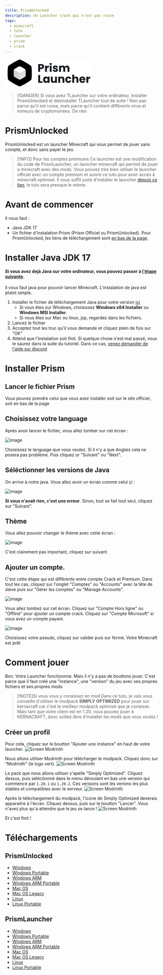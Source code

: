 ```yaml
---
title: PrismUnlocked
description: Un Launcher crack qui n'est pas russe
tags:
  - minecraft
  - tuto
  - launcher
  - prism
  - crack
---
```


![Example banner](https://raw.githubusercontent.com/Diegiwg/PrismLauncher-Cracked/develop/program_info/org.prismlauncher.PrismLauncher.logo.source.svg)

> [!DANGER]
> Si vous avez TLauncher sur votre ordinateur, Installer PrismUnlocked et désinstaller TLauncher tout de suite ! Non pas parce qu'il est russe, mais parce qu'il contient différents virus et mineurs de cryptomonées. De rien

# PrismUnlocked
PrismUnlocked est un launcher Minecraft qui vous permet de jouer sans compte, et donc sans payer le jeu. 

> [!INFO] Pour les comptes premiums
> Ce launcher est une modification du code de PrismLauncher, un launcher minecraft qui permet de jouer a minecraft avec des mods. Vous pouvez très bien utiliser le launcher officiel avec un compte premium et suivre ce tuto pour avoir acces à minecraft optimisé. Il vous suffit juste d'installer le launcher [depuis ce lien](https://prismlauncher.org/download/), le tuto sera presque le même.

# Avant de commencer
Il vous faut :
- Java JDK 17
- Un fichier d'instalation Prism (Prism Officiel ou PrismUnlocked). Pour PrismUnlocked, les liens de téléchargement sont [en bas de la page](#).

# Installer Java JDK 17
#### Si vous avez dejà Java sur votre ordinateur, vous pouvez passer à [l'étape suivante](#lancer-le-fichier-prism).
Il vous faut java pour pouvoir lancer Minecraft. L'instalation de java est plutot simple.
1. Installer le fichier de téléchargement Java pour votre version [ici](https://www.oracle.com/java/technologies/javase/jdk17-archive-downloads.html)
   - Si vous êtes sur Windows, choisissez **Windows x64 Installer** ou **Windows MSI Installer**.
   - Si vous êtes sur Mac ou linux, jsp, regardez dans les fichiers.
2. Lancez le fichier
3. Acceptez tout les truc qu'il vous demande et cliquez plein de fois sur "OK"
4. Attend que l'instalation soit finit. Si quelque chose s'est mal passé, vous le saurez dans la suite du tutoriel. Dans ce cas, [venez demander de l'aide sur discord](https://dsc.gg/kernacraft)

# Installer Prism
## Lancer le fichier Prism

Vous pouvez prendre celui que vous avez installer soit sur le site officiel, soit en bas de la page

## Choisissez votre language

Après avoir lancer le fichier, vous allez tomber sur cet écran :

![image](https://github.com/Funasitien/kernadoc/assets/86372093/e10555b5-bcdb-4d81-9b47-de274e898d9f)

Choisissez le language que vous voulez. Si il n'y a que Anglais cela ne posera pas problème. Puis cliquez ur "Suivant" ou "Next".

## Séléctionner les versions de Java

On arrive à notre java. Vous allez avoir un écran comme celui çi : 

![image](https://github.com/Funasitien/kernadoc/assets/86372093/1e0fed62-ae4d-4155-8677-1b9ef9646ac9)

**Si vous n'avait rien, c'est une erreur**. Sinon, tout se fait tout seul, cliquez sur "Suivant".

## Thème

Vous allez pouvoir changer le thème avec cette écran :

![image](https://github.com/Funasitien/kernadoc/assets/86372093/18ce80c1-95d2-4b4f-bceb-532161836b0b)

C'est clairement pas important, cliquez sur suivant.

## Ajouter un  compte.

C'est cette étape qui est différente entre compte Crack et Premium. Dans tout les cas, cliquez sur l'onglet "Comptes" ou "Accounts" avec la tête de steve puis sur "Gérer les comptes" ou "Manage Accounts".

![image](https://github.com/Funasitien/kernadoc/assets/86372093/8fefa799-9643-4c7d-91df-67ae88747554)

Vous allez tombez sur cet écran. Cliquez sur "Compte Hors ligne" ou "Offline" pour ajouter un compte crack. Cliquez sur "Compte Microsoft" si vous avez un compte payant.

![image](https://github.com/Funasitien/kernadoc/assets/86372093/23ecfdac-0926-44e8-aea9-37d97508fc88)

Choisissez votre pseudo, cliquez sur valider puis sur fermé. Votre Minecraft est prêt

# Comment jouer
Bon. Votre Launcher fonctionnne. Mais il n'y a pas de bouttons jouer. C'est parce que il faut créé une "instance", une "version" du jeu avec ses propres fichiers et ses propres mods

> [!NOTE]Si vous vous y conaissez en mod
> Dans ce tuto, je vais vous conseille d'utiliser le modpack **SIMPLY OPTIMIZED** pour jouer sur kernacraft car c'est le meilleur modpack optimizé que je conaisse. Mais tant que votre client est en 1.20, vous pouvez jouer à KERNACRAFT, donc soillez libre d'installer les mods que vous voulez !

## Créer un profil
Pour cela, cliquez sur le boutton "Ajouter une instance" en haut de votre launcher.
![Screen Modrinth](https://raw.githubusercontent.com/Funasitien/kernadoc/main/static/img/mod1.png)

Nous allons utiliser Modrinth pour télécharger le modpack. Cliquez donc sur "Modrinth" (le logo vert).
![Screen Modrinth](https://raw.githubusercontent.com/Funasitien/kernadoc/main/static/img/mod2.png)

Le pack que nous allons utiliser s'apelle "Simply Optimized". Cliquez dessus, puis séléctionné dans le menu déroulant en bas une version qui commence par `1.20.1` ou `1.20.2`. Ces versions sont les verions les plus stables et compatibles avec le serveur.
![Screen Modrinth](https://raw.githubusercontent.com/Funasitien/kernadoc/main/static/img/mod3.png)

Après le téléchargement du modpack, l'icone de Simply Optimized deverais apparaitre à l'écran. Cliquez dessus, puis sur le boutton "Lancer". Vous n'avez plus qu'a attendre que le jeu se lance !
![Screen Modrinth](https://raw.githubusercontent.com/Funasitien/kernadoc/main/static/img/mod4.png)

Et c'est finit !

# Téléchargements
## PrismUnlocked
- [Windows](https://github.com/Diegiwg/PrismLauncher-Cracked/releases/download/7.1/PrismLauncher-Windows-MinGW-w64-Setup-7.1.exe)
- [Windows Portable](https://github.com/Diegiwg/PrismLauncher-Cracked/releases/download/7.1/PrismLauncher-Windows-MinGW-w64-Portable-7.1.zip)
- [Windows ARM](https://github.com/Diegiwg/PrismLauncher-Cracked/releases/download/7.1/PrismLauncher-Windows-MSVC-arm64-Setup-7.1.exe)
- [Windows ARM Portable](https://github.com/Diegiwg/PrismLauncher-Cracked/releases/download/7.1/PrismLauncher-Windows-MSVC-arm64-Portable-7.1.zip)
- [Mac OS](https://github.com/Diegiwg/PrismLauncher-Cracked/releases/download/7.1/PrismLauncher-macOS-7.1.tar.gz)
- [Mac OS Legacy](https://github.com/Diegiwg/PrismLauncher-Cracked/releases/download/7.1/PrismLauncher-macOS-Legacy-7.1.tar.gz)
- [Linux](https://github.com/Diegiwg/PrismLauncher-Cracked/releases/download/7.1/PrismLauncher-Linux-7.1.tar.gz)
- [Linux Portable](https://github.com/Diegiwg/PrismLauncher-Cracked/releases/download/7.1/PrismLauncher-Linux-Portable-7.1.tar.gz)

## PrismLauncher
- [Windows](https://github.com/Diegiwg/PrismLauncher-Cracked/releases/download/7.1/PrismLauncher-Windows-MinGW-w64-Setup-7.1.exe)
- [Windows Portable](https://github.com/Diegiwg/PrismLauncher-Cracked/releases/download/7.1/PrismLauncher-Windows-MinGW-w64-Portable-7.1.zip)
- [Windows ARM](https://github.com/Diegiwg/PrismLauncher-Cracked/releases/download/7.1/PrismLauncher-Windows-MSVC-arm64-Setup-7.1.exe)
- [Windows ARM Portable](https://github.com/Diegiwg/PrismLauncher-Cracked/releases/download/7.1/PrismLauncher-Windows-MSVC-arm64-Portable-7.1.zip)
- [Mac OS](https://github.com/Diegiwg/PrismLauncher-Cracked/releases/download/7.1/PrismLauncher-macOS-7.1.tar.gz)
- [Mac OS Legacy](https://github.com/Diegiwg/PrismLauncher-Cracked/releases/download/7.1/PrismLauncher-macOS-Legacy-7.1.tar.gz)
- [Linux](https://github.com/Diegiwg/PrismLauncher-Cracked/releases/download/7.1/PrismLauncher-Linux-7.1.tar.gz)
- [Linux Portable](https://github.com/Diegiwg/PrismLauncher-Cracked/releases/download/7.1/PrismLauncher-Linux-Portable-7.1.tar.gz)
